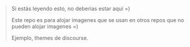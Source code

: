 >Si estás leyendo esto, no deberías estar aquí =)
>
>Este repo es para alojar imagenes que se usan en otros repos que no pueden alojar imagenes =)
>
>Ejemplo, themes de discourse.
